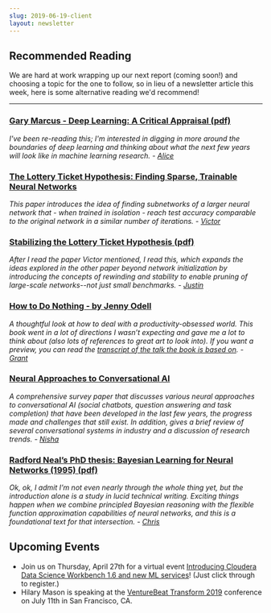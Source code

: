 ```yaml
---
slug: 2019-06-19-client
layout: newsletter
---
```


## Recommended Reading

We are hard at work wrapping up our next report (coming soon!) and choosing a topic for the one to follow, so in lieu of a newsletter article this week, here is some alternative reading we'd recommend!

---

### [Gary Marcus - Deep Learning: A Critical Appraisal (pdf)](https://arxiv.org/pdf/1801.00631.pdf)


*I've been re-reading this; I'm interested in digging in more around the boundaries of deep learning and thinking about what the next few years will look like in machine learning research. - [Alice](https://twitter.com/AliceAlbrecht)*

### [The Lottery Ticket Hypothesis: Finding Sparse, Trainable Neural Networks](https://arxiv.org/abs/1803.03635)
*This paper introduces the idea of finding subnetworks of a larger neural network that - when trained in isolation - reach test accuracy comparable to the original network in a similar number of iterations. - [Victor](https://twitter.com/vykthur)*

### [Stabilizing the Lottery Ticket Hypothesis (pdf)](https://arxiv.org/pdf/1903.01611.pdf)
*After I read the paper Victor mentioned, I read this, which expands the ideas explored in the other paper beyond network initialization by introducing the concepts of rewinding and stability to enable pruning of large-scale networks--not just small benchmarks. - [Justin](https://twitter.com/JustinJDN)*

### [How to Do Nothing - by Jenny Odell](https://www.penguinrandomhouse.com/books/600671/how-to-do-nothing-by-jenny-odell/9781612197494/)
*A thoughtful look at how to deal with a productivity-obsessed world. This book went in a lot of directions I wasn’t expecting and gave me a lot to think about (also lots of references to great art to look into). If you want a preview, you can read the [transcript of the talk the book is based on](https://medium.com/@the_jennitaur/how-to-do-nothing-57e100f59bbb). - [Grant](https://twitter.com/GrantCuster)*

### [Neural Approaches to Conversational AI](https://arxiv.org/pdf/1809.08267.pdf)
*A comprehensive survey paper that discusses various neural approaches to conversational AI  (social chatbots, question answering and task completion) that have been developed in the last few years, the progress made and challenges
that still exist. In addition, gives a brief review of several conversational systems in industry and a discussion of research trends. - [Nisha](https://twitter.com/NishaMuktewar)*

### [Radford Neal’s PhD thesis: Bayesian Learning for Neural Networks (1995) (pdf)](http://citeseerx.ist.psu.edu/viewdoc/download?doi=10.1.1.446.9306&rep=rep1&type=pdf)

*Ok, ok, I admit I’m not even nearly through the whole thing yet, but the introduction alone is a study in lucid technical writing. Exciting things happen when we combine principled Bayesian reasoning with the flexible function approximation capabilities of neural networks, and this is a foundational text for that intersection. - [Chris](https://twitter.com/_cjwallace)*

## Upcoming Events

* Join us on Thursday, April 27th for a virtual event [Introducing Cloudera Data Science Workbench 1.6 and new ML services](https://www.cloudera.com/about/events/webinars/virtual-event-ml-services-cdsw.html?utm_medium=email&utm_source=email&utm_campaign=ml&src=email&cid=7012H000001l1jG&utm_content=CDSW_Showcase_1.6_organic_AMER_Webinar_2019-06-27)!  (Just click through to register.)
* Hilary Mason is speaking at the [VentureBeat Transform 2019](https://www.vbtransform.com/) conference on July 11th in San Francisco, CA.
